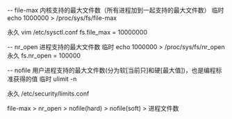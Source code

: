 -- file-max 内核支持的最大文件数（所有进程加到一起支持的最大文件数）
临时
echo 1000000 > /proc/sys/fs/file-max

永久
vim /etc/sysctl.conf
fs.file_max = 10000000

-- nr_open 进程支持的最大文件数
临时
echo 1000000 > /proc/sys/fs/nr_open
永久
fs.nr_open = 100000


-- nofile 用户进程支持的最大文件数(分为软[当前只]和硬[最大值])，也是编程标准获得的值
临时
ulimit -n

永久
/etc/security/limits.conf

file-max > nr_open >  nofile(hard) > nofile(soft) > 进程文件数

